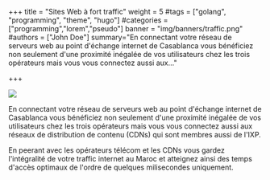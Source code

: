 +++
title = "Sites Web à fort traffic"
weight = 5
#tags = ["golang", "programming", "theme", "hugo"]
#categories = ["programming","lorem","pseudo"]
banner = "img/banners/traffic.png"
#authors = ["John Doe"]
summary="En connectant votre réseau de serveurs web au point d'échange internet de Casablanca vous bénéficiez non seulement d'une proximité inégalée de vos utilisateurs chez les trois opérateurs mais vous vous connectez aussi aux..."

+++

<img src="https://media.ironmountain.com/in/-/media/images/iron-mountain/services/digital-transformation/data-center/network-connectivity/network-peering-map.png?h=342&iar=0&w=640&rev=987cfb6f74ab46a283d223de75625a28&sc_lang=en-in&hash=BB57FDE6A7E805500A34021F7AC49F74">


En connectant votre réseau de serveurs web au point d'échange internet de Casablanca vous bénéficiez non seulement d'une proximité inégalée de vos utilisateurs chez les trois opérateurs mais vous vous connectez aussi aux réseaux de distribution de contenu (CDNs) qui sont membres aussi de l'IXP.

En peerant avec les opérateurs télécom et les CDNs vous gardez l'intégralité de votre traffic internet au Maroc et atteignez ainsi des temps d'accès optimaux de l'ordre de quelques milisecondes uniquement.
